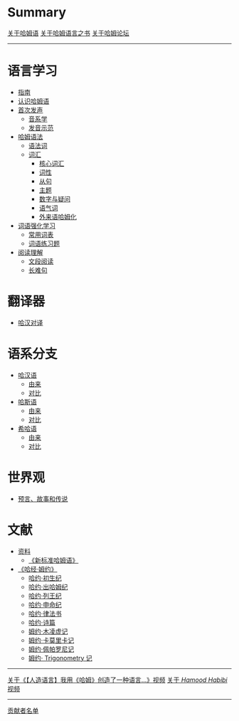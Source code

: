 # Summary

[关于哈姆语](./index.md)
[关于哈姆语言之书](./About_Book.md)
[关于哈姆论坛](./Community.md)

---

# 语言学习

- [指南](./Guide/index.md)
- [认识哈姆语](./First_Contact.md)
- [首次发声](./Reading/index.md)
  - [音系学](./Reading/Sound.md)
  - [发音示范]()
- [哈姆语法](./Grammar/index.md)
  - [语法词](./Grammar/Main.md)
  - [词汇](./Grammar/Words/index.md)
    - [核心词汇](./Grammar/Words/Core.md)
    - [词性](./Grammar/Words/Characteristic.md)
    - [从句](./Grammar/Words/Subordinate_clause.md)
    - [主题](./Grammar/Words/Theme.md)
    - [数字与疑问](./Grammar/Words/Num&Query.md)
    - [语气词](./Grammar/Words/Exclamations.md)
    - [外来语哈姆化](./Grammar/Words/Extern.md)
- [词语强化学习](./Words_Learning/index.md)
  - [常用词表](./Words_Learning/List.md)
  - [词语练习题]()
- [阅读理解]()
  - [文段阅读]()
  - [长难句]()

# 翻译器

- [哈汉对译]()

# 语系分支

- [哈汉语]()
  - [由来]()
  - [对比]()
- [哈斯语]()
  - [由来]()
  - [对比]()
- [希哈语]()
  - [由来]()
  - [对比]()

# 世界观

- [预言、故事和传说]()

# 文献

- [资料](./Materials/index.md)
  - [《新标准哈姆语》](./Materials/New_Standard_Hamud.md)
- [《哈经·姆约》](./Materials/Bible_Hamud/index.md)
  - [哈约·初生纪](./Materials/Bible_Hamud/Newborn.md)
  - [哈约·出哈姆纪](./Materials/Bible_Hamud/Hamud.md)
  - [哈约·列王纪](./Materials/Bible_Hamud/Kings.md)
  - [哈约·申命纪](./Materials/Bible_Hamud/Souls.md)
  - [哈约·律法书](./Materials/Bible_Hamud/Laws.md)
  - [哈约·诗篇](./Materials/Bible_Hamud/Poem.md)
  - [姆约·木凌虚记](./Materials/Bible_Hamud/Record_murinsu.md)
  - [姆约·卡莫里卡记](./Materials/Bible_Hamud/Record_gamurig.md)
  - [姆约·佩帕罗尼记](./Materials/Bible_Hamud/Record_bebaron.md)
  - [姆约· Trigonometry 记]()
  <!-- - [姆约· PJ568 记](./Materials/Bible_Hamud/Record_PJ568.md) -->
  <!-- - [姆约· PJ568 记]() -->

---

[关于《【人造语言】我用《哈姆》创造了一种语言…》视频](./lib/First_Video.md)
[关于 *Hamood Habibi* 视频](./lib/Hamood_Habibi.md)

---

[贡献者名单](./Contributors/index.md)
